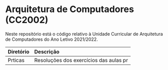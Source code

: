 # Arquitetura de Computadores (CC2002)
Neste repositório está o código relativo à Unidade Curricular de Arquitetura de Computadores do Ano Letivo 2021/2022.

| Diretório | Descrição |
| :-------- | :------------------------------------------------------------------------------|
| Prticas  | Resoluções dos exercícios das aulas pr |
